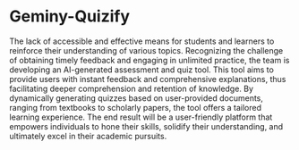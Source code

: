 # Geminy-Quizify
The lack of accessible and effective means for students and learners to reinforce their understanding of various topics. Recognizing the challenge of obtaining timely feedback and engaging in unlimited practice, the team is developing an AI-generated assessment and quiz tool. 
This tool aims to provide users with instant feedback and comprehensive explanations, thus facilitating deeper comprehension and retention of knowledge. By dynamically generating quizzes based on user-provided documents, ranging from textbooks to scholarly papers, the tool offers a tailored learning experience. 
The end result will be a user-friendly platform that empowers individuals to hone their skills, solidify their understanding, and ultimately excel in their academic pursuits.
